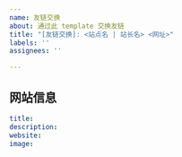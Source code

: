 ```yaml
---
name: 友链交换
about: 通过此 template 交换友链
title: "[友链交换]: <站点名 | 站长名> <网址>"
labels: ''
assignees: ''

---
```


网站信息
---
```yaml
title: 
description: 
website: 
image: 
```
